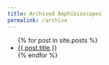```yaml
---
title: Archived Amphibioscopes
permalink: /archive
---
```


<ul>
  {% for post in site.posts %}
    <li>
      <a href="{{ site.baseurl }}{{ page.url }}{{ post.url }}">{{ post.title }}</a>
    </li>
  {% endfor %}
</ul>
